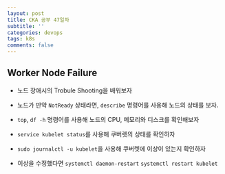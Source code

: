 ```yaml
---
layout: post
title: CKA 공부 47일차
subtitle: ''
categories: devops
tags: k8s
comments: false
---
```


## Worker Node Failure

- 노드 장애시의 Trobule Shooting을 배워보자

- 노드가 만약 `NotReady` 상태라면, `describe` 명령어를 사용해 노드의 상태를 보자.

- `top`, `df -h` 명령어를 사용해 노드의 CPU, 메모리와 디스크를 확인해보자

- `service kubelet status`를 사용해 쿠버렛의 상태를 확인하자

- `sudo journalctl -u kubelet`을 사용해 쿠버렛에 이상이 있는지 확인하자

- 이상을 수정했다면 `systemctl daemon-restart` `systemctl restart kubelet`